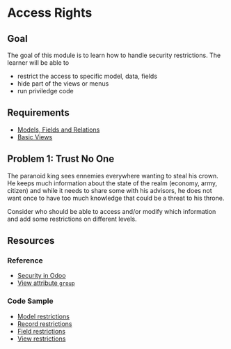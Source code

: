 # Access Rights

## Goal

The goal of this module is to learn how to handle security restrictions. The
learner will be able to

* restrict the access to specific model, data, fields
* hide part of the views or menus
* run priviledge code

## Requirements

* [Models, Fields and Relations](../01-models)
* [Basic Views](../03-views)

## Problem 1: Trust No One

The paranoid king sees ennemies everywhere wanting to steal his crown.
He keeps much information about the state of the realm (economy, army, citizen)
and while it needs to share some with his advisors, he does not want once to
have too much knowledge that could be a threat to his throne.

Consider who should be able to access and/or modify which information and add
some restrictions on different levels.


## Resources

### Reference

* [Security in Odoo](https://www.odoo.com/documentation/10.0/reference/security.html)
* [View attribute `group`](https://www.odoo.com/documentation/10.0/reference/views.html)

### Code Sample

* [Model restrictions](https://github.com/odoo/odoo/blob/8033467be6062e46e81d9250a0be2162d5c13cc9/addons/crm/security/ir.model.access.csv)
* [Record restrictions](https://github.com/odoo/odoo/blob/8033467be6062e46e81d9250a0be2162d5c13cc9/addons/crm/security/crm_security.xml#L27)
* [Field restrictions](https://github.com/odoo/odoo/blob/8033467be6062e46e81d9250a0be2162d5c13cc9/addons/base_gengo/models/res_company.py#L10)
* [View restrictions](https://github.com/odoo/odoo/blob/8033467be6062e46e81d9250a0be2162d5c13cc9/addons/account/views/account_invoice_view.xml#L45)
